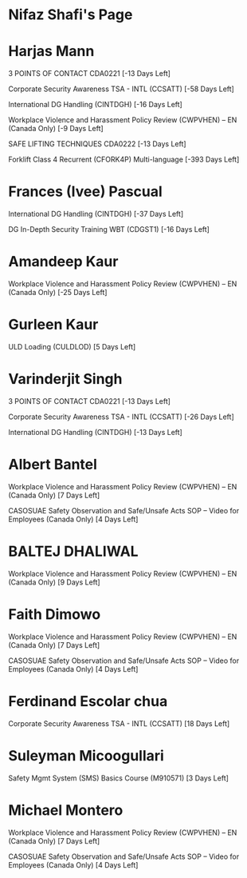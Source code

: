# Nifaz Shafi's Page




# Harjas Mann


3 POINTS OF CONTACT CDA0221 [-13 Days Left]

Corporate Security Awareness TSA - INTL (CCSATT) [-58 Days Left]

International DG Handling (CINTDGH) [-16 Days Left]

Workplace Violence and Harassment Policy Review (CWPVHEN) – EN (Canada Only) [-9 Days Left]

SAFE LIFTING TECHNIQUES CDA0222 [-13 Days Left]

Forklift Class 4 Recurrent (CFORK4P) Multi-language [-393 Days Left]



# Frances (Ivee) Pascual


International DG Handling (CINTDGH) [-37 Days Left]

DG In-Depth Security Training WBT (CDGST1) [-16 Days Left]



# Amandeep Kaur


Workplace Violence and Harassment Policy Review (CWPVHEN) – EN (Canada Only) [-25 Days Left]



# Gurleen Kaur


ULD Loading (CULDLOD) [5 Days Left]



# Varinderjit Singh


3 POINTS OF CONTACT CDA0221 [-13 Days Left]

Corporate Security Awareness TSA - INTL (CCSATT) [-26 Days Left]

International DG Handling (CINTDGH) [-13 Days Left]



# Albert Bantel


Workplace Violence and Harassment Policy Review (CWPVHEN) – EN (Canada Only) [7 Days Left]

CASOSUAE Safety Observation and Safe/Unsafe Acts SOP – Video for Employees (Canada Only) [4 Days Left]



# BALTEJ DHALIWAL


Workplace Violence and Harassment Policy Review (CWPVHEN) – EN (Canada Only) [9 Days Left]



# Faith Dimowo


Workplace Violence and Harassment Policy Review (CWPVHEN) – EN (Canada Only) [7 Days Left]

CASOSUAE Safety Observation and Safe/Unsafe Acts SOP – Video for Employees (Canada Only) [4 Days Left]



# Ferdinand Escolar chua


Corporate Security Awareness TSA - INTL (CCSATT) [18 Days Left]



# Suleyman Micoogullari


Safety Mgmt System (SMS) Basics Course (M910571) [3 Days Left]



# Michael Montero


Workplace Violence and Harassment Policy Review (CWPVHEN) – EN (Canada Only) [7 Days Left]

CASOSUAE Safety Observation and Safe/Unsafe Acts SOP – Video for Employees (Canada Only) [4 Days Left]



